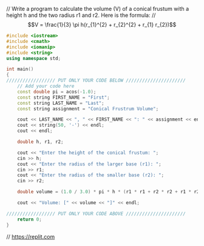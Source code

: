 // Write a program to calculate the volume (V) of a conical frustum with a height h and the two radius r1 and r2. Here is the formula:
// $$V = \frac{1}{3} \pi h(r_{1}^{2} + r_{2}^{2} + r_{1} r_{2})$$
```cpp
#include <iostream>
#include <cmath>
#include <iomanip>
#include <string>
using namespace std;

int main()
{
////////////////// PUT ONLY YOUR CODE BELOW //////////////////////
    // Add your code here
    const double pi = acos(-1.0);
    const string FIRST_NAME = "First";
    const string LAST_NAME = "Last";
    const string assignment = "Conical Frustrum Volume";

    cout << LAST_NAME << ", " << FIRST_NAME << ": " << assignment << endl;
    cout << string(50, '-') << endl;
    cout << endl;

    double h, r1, r2;

    cout << "Enter the height of the conical frustum: ";
    cin >> h;
    cout << "Enter the radius of the larger base (r1): ";
    cin >> r1;
    cout << "Enter the radius of the smaller base (r2): ";
    cin >> r2;

    double volume = (1.0 / 3.0) * pi * h * (r1 * r1 + r2 * r2 + r1 * r2);

    cout << "Volume: [" << volume << "]" << endl;

////////////////// PUT ONLY YOUR CODE ABOVE //////////////////////
    return 0;
}    
```

// https://replit.com